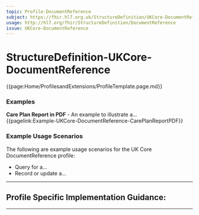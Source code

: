 ```yaml
---
topic: Profile-DocumentReference
subject: https://fhir.hl7.org.uk/StructureDefinition/UKCore-DocumentReference
usage: http://hl7.org/fhir/StructureDefinition/DocumentReference
issue: UKCore-DocumentReference
---
```


# StructureDefinition-UKCore-DocumentReference

<nocheck>
{{page:Home/ProfilesandExtensions/ProfileTemplate.page.md}}

<div id="Examples" class="tabcontent">
  <h3>Examples</h3>
  <b>Care Plan Report in PDF</b> - An example to illustrate a...<br/>
{{pagelink:Example-UKCore-DocumentReference-CarePlanReportPDF}}

</div>
</nocheck>

<div id="ProfileGuidance">

### Example Usage Scenarios ###
The following are example usage scenarios for the UK Core DocumentReference profile:

- Query for a...
- Record or update a...

<hr class="thickline">

## Profile Specific Implementation Guidance: ##

</div>

---